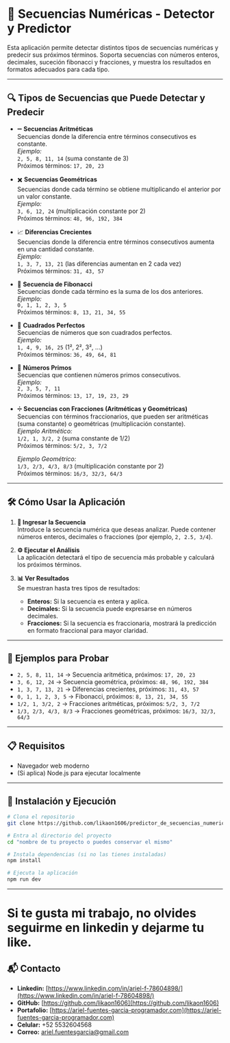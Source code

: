 # 🔢 Secuencias Numéricas - Detector y Predictor

Esta aplicación permite detectar distintos tipos de secuencias numéricas y predecir sus próximos términos. Soporta secuencias con números enteros, decimales, suceción fibonacci y fracciones, y muestra los resultados en formatos adecuados para cada tipo.

---

## 🔍 Tipos de Secuencias que Puede Detectar y Predecir

- ➖ **Secuencias Aritméticas**  
  Secuencias donde la diferencia entre términos consecutivos es constante.  
  *Ejemplo:*  
  `2, 5, 8, 11, 14` (suma constante de 3)  
  Próximos términos: `17, 20, 23`

- ✖️ **Secuencias Geométricas**  
  Secuencias donde cada término se obtiene multiplicando el anterior por un valor constante.  
  *Ejemplo:*  
  `3, 6, 12, 24` (multiplicación constante por 2)  
  Próximos términos: `48, 96, 192, 384`

- 📈 **Diferencias Crecientes**  
  Secuencias donde la diferencia entre términos consecutivos aumenta en una cantidad constante.  
  *Ejemplo:*  
  `1, 3, 7, 13, 21` (las diferencias aumentan en 2 cada vez)  
  Próximos términos: `31, 43, 57`

- 🔢 **Secuencia de Fibonacci**  
  Secuencias donde cada término es la suma de los dos anteriores.  
  *Ejemplo:*  
  `0, 1, 1, 2, 3, 5`  
  Próximos términos: `8, 13, 21, 34, 55`

- 🔲 **Cuadrados Perfectos**  
  Secuencias de números que son cuadrados perfectos.  
  *Ejemplo:*  
  `1, 4, 9, 16, 25` (1², 2², 3², ...)  
  Próximos términos: `36, 49, 64, 81`

- 🔎 **Números Primos**  
  Secuencias que contienen números primos consecutivos.  
  *Ejemplo:*  
  `2, 3, 5, 7, 11`  
  Próximos términos: `13, 17, 19, 23, 29`

- ➗ **Secuencias con Fracciones (Aritméticas y Geométricas)**  
  Secuencias con términos fraccionarios, que pueden ser aritméticas (suma constante) o geométricas (multiplicación constante).  
  *Ejemplo Aritmético:*  
  `1/2, 1, 3/2, 2` (suma constante de 1/2)  
  Próximos términos: `5/2, 3, 7/2`  
  
  *Ejemplo Geométrico:*  
  `1/3, 2/3, 4/3, 8/3` (multiplicación constante por 2)  
  Próximos términos: `16/3, 32/3, 64/3`

---

## 🛠️ Cómo Usar la Aplicación

1. **📝 Ingresar la Secuencia**  
   Introduce la secuencia numérica que deseas analizar. Puede contener números enteros, decimales o fracciones (por ejemplo, `2, 2.5, 3/4`).

2. **⚙️ Ejecutar el Análisis**  
   La aplicación detectará el tipo de secuencia más probable y calculará los próximos términos.

3. **📊 Ver Resultados**  
   Se muestran hasta tres tipos de resultados:  
   - **Enteros:** Si la secuencia es entera y aplica.  
   - **Decimales:** Si la secuencia puede expresarse en números decimales.  
   - **Fracciones:** Si la secuencia es fraccionaria, mostrará la predicción en formato fraccional para mayor claridad.

---

## 🎯 Ejemplos para Probar

- `2, 5, 8, 11, 14` → Secuencia aritmética, próximos: `17, 20, 23`  
- `3, 6, 12, 24` → Secuencia geométrica, próximos: `48, 96, 192, 384`  
- `1, 3, 7, 13, 21` → Diferencias crecientes, próximos: `31, 43, 57`  
- `0, 1, 1, 2, 3, 5` → Fibonacci, próximos: `8, 13, 21, 34, 55`  
- `1/2, 1, 3/2, 2` → Fracciones aritméticas, próximos: `5/2, 3, 7/2`  
- `1/3, 2/3, 4/3, 8/3` → Fracciones geométricas, próximos: `16/3, 32/3, 64/3`

---

## 📋 Requisitos

- Navegador web moderno  
- (Si aplica) Node.js para ejecutar localmente

---

## 🚀 Instalación y Ejecución

```bash
# Clona el repositorio
git clone https://github.com/likaon1606/predictor_de_secuencias_numericas

# Entra al directorio del proyecto
cd "nombre de tu proyecto o puedes conservar el mismo"

# Instala dependencias (si no las tienes instaladas)
npm install

# Ejecuta la aplicación
npm run dev
```
---
# Si te gusta mi trabajo, no olvides seguirme en linkedin y dejarme tu like.


## 📬 Contacto

- **Linkedin:** [https://www.linkedin.com/in/ariel-f-78604898/](https://www.linkedin.com/in/ariel-f-78604898/)  
- **GitHub:** [https://github.com/likaon1606](https://github.com/likaon1606)  
- **Portafolio:** [https://ariel-fuentes-garcia-programador.com](https://ariel-fuentes-garcia-programador.com)  
- **Celular:** +52 5532604568  
- **Correo:** [ariel.fuentesgarcia@gmail.com](mailto:ariel.fuentesgarcia@gmail.com)  